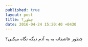 ```yaml
---
published: true
layout: post
title: چطور؟
date: 2016-04-24 15:20:40 +0430
---
```


چطور عاشقانه به یه آدم دیگه نگاه میکنی؟

